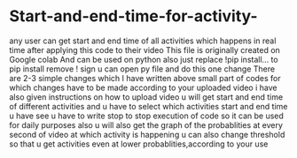 # Start-and-end-time-for-activity-
any user can get start and end time of all activities which happens in real time after applying this code to their video
This file is originally created on Google colab
And can be used on python also just replace !pip install... to pip install remove ! sign
u can open py file and do this one change
There are 2-3 simple changes which I have written above small part of codes for which changes have to be made according to your uploaded video
i have also given instructions on how to upload video
u will get start and end time of different activities and u have to select which activities start and end time u have see
u have to write stop to stop execution of code
so it can be used for daily purposes also
u will also get the graph of the probablities at every second of video at which activity is happening
u can also change threshold so that u get activities even at lower probablities,according to your use
